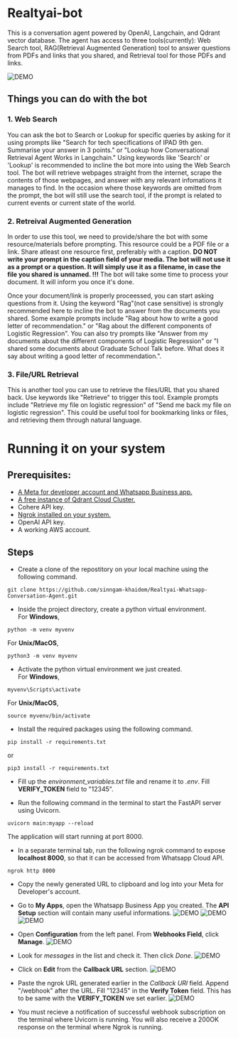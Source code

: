 # Realtyai-bot
This is a conversation agent powered by OpenAI, Langchain, and Qdrant vector database.
The agent has access to three tools(currently): Web Search tool, RAG(Retrieval Augmented Generation) tool to answer questions from PDFs and links that you shared, and  Retrieval tool for those PDFs and links.

![DEMO](Resources/diagrams/realtyai-bot.PNG)

## Things you can do with the bot
### 1. Web Search 
You can ask the bot to Search or Lookup for specific queries by asking for it using prompts like "Search for tech specifications of IPAD 9th gen. Summarise your answer in 3 points." or "Lookup how Conversational Retrieval Agent Works in Langchain." Using keywords like 'Search' or 'Lookup' is recommended to incline the bot more into using the Web Search tool. The bot will retrieve webpages straight from the internet, scrape the contents of those webpages, and answer with any relevant infomations it manages to find. In the occasion where those keywords are omitted from the prompt, the bot will still use the search tool, if the prompt is related to current events or current state of the world.

### 2. Retreival Augmented Generation
In order to use this tool, we need to provide/share the bot with some resource/materials before prompting. This resource could be a PDF file or a link. Share atleast one resource first, preferably with a caption. **DO NOT write your prompt in the caption field of your media. The bot will not use it as a prompt or a question. It will simply use it as a filename, in case the file you shared is unnamed. !!!** The bot will take some time to process your document. It will inform you once it's done.

Once your document/link is properly proceessed, you can start asking questions from it. Using the keyword "Rag"(not case sensitive) is strongly recommended here to incline the bot to answer from the documents you shared. Some example prompts include "Rag about how to write a good letter of recommendation." or "Rag about the different components of Logistic Regression". You can also try prompts like "Answer from my documents about the different components of Logistic Regression" or "I shared some documents about Graduate School Talk before. What does it say about writing a good letter of recommendation.". 

### 3. File/URL Retrieval
This is another tool you can use to retrieve the files/URL that you shared back. Use keywords like "Retrieve" to trigger this tool. Example prompts include "Retrieve my file on logistic regression" of "Send me back my file on logistic regression". This could be useful tool for bookmarking links or files, and retrieving them through natural language.

# Running it on your system
## Prerequisites:
* [A Meta for developer account and Whatsapp Business app.](https://developers.facebook.com/docs/whatsapp/cloud-api/get-started)
* [A free instance of Qdrant Cloud Cluster.](https://qdrant.tech/documentation/cloud/quickstart-cloud/)
* Cohere API key.
* [⁠Ngrok installed on your system.](https://ngrok.com/docs/getting-started/)
* OpenAI API key.
* ⁠A working AWS account.

## Steps
* Create a clone of the repostitory on your local machine using the following command.
```
git clone https://github.com/sinngam-khaidem/Realtyai-Whatsapp-Conversation-Agent.git
```
* Inside the project directory, create a python virtual environment.<br>
For **Windows**,
```
python -m venv myvenv
```
For **Unix/MacOS**,
```
python3 -m venv myvenv
```
* Activate the python virtual environment we just created.<br>
For **Windows**,
```
myvenv\Scripts\activate
```
For **Unix/MacOS**,
```
source myvenv/bin/activate
```
* Install the required packages using the following command.
```
pip install -r requirements.txt
```
or
```
pip3 install -r requirements.txt
```
* Fill up the *environment_variables.txt* file and rename it to *.env*. Fill **VERIFY_TOKEN** field to "12345".

* Run the following command in the terminal to start the FastAPI server using Uvicorn.
```
uvicorn main:myapp --reload
```
The application will start running at port 8000.

* In a separate terminal tab, run the following ngrok command to expose **localhost 8000**, so that it can be accessed from Whatsapp Cloud API.
```
ngrok http 8000
```

* Copy the newly generated URL to clipboard and log into your Meta for Developer's account.

* Go to **My Apps**, open the Whatsapp Business App you created. The **API Setup** section will contain many useful informations.
![DEMO](Resources/steps/meta-7-1.png)
![DEMO](Resources/steps/meta-7-2.png)
![DEMO](Resources/steps/meta-7-3.png)

* Open **Configuration** from the left panel. From **Webhooks Field**, click **Manage**.
![DEMO](Resources/steps/meta-8.png)

* Look for *messages* in the list and check it. Then click *Done*.
![DEMO](Resources/steps/meta-9.png)

* Click on **Edit** from the **Callback URL** section.
![DEMO](Resources/steps/meta-10.png)

* Paste the ngrok URL generated earlier in the *Callback URl* field. Append "/webhook" after the URL. Fill "12345" in the **Verify Token** field. This has to be same with the **VERIFY_TOKEN** we set earlier.
![DEMO](Resources/steps/meta-11.png)

* You must recieve a notification of successful webhook subscription on the terminal where Uvicorn is running. You will also receive a 200OK response on the terminal where Ngrok is running.

